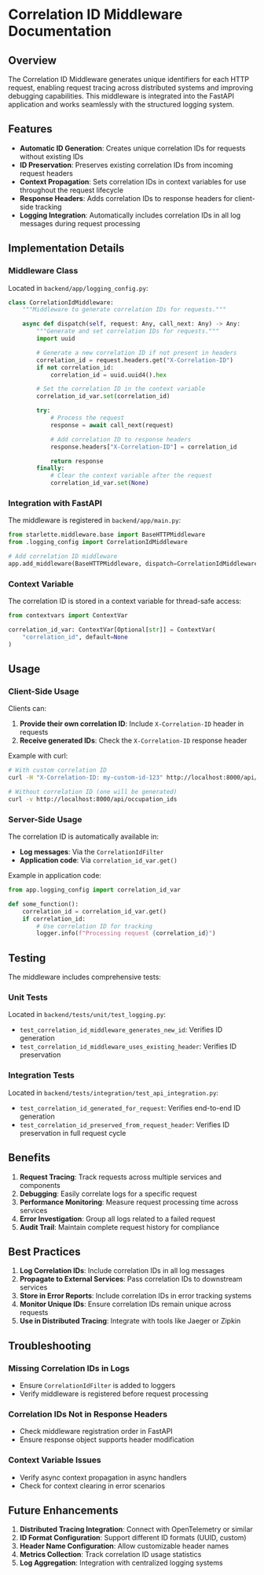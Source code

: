 # Correlation ID Middleware Documentation

## Overview

The Correlation ID Middleware generates unique identifiers for each HTTP request, enabling request tracing across distributed systems and improving debugging capabilities. This middleware is integrated into the FastAPI application and works seamlessly with the structured logging system.

## Features

- **Automatic ID Generation**: Creates unique correlation IDs for requests without existing IDs
- **ID Preservation**: Preserves existing correlation IDs from incoming request headers
- **Context Propagation**: Sets correlation IDs in context variables for use throughout the request lifecycle
- **Response Headers**: Adds correlation IDs to response headers for client-side tracking
- **Logging Integration**: Automatically includes correlation IDs in all log messages during request processing

## Implementation Details

### Middleware Class

Located in `backend/app/logging_config.py`:

```python
class CorrelationIdMiddleware:
    """Middleware to generate correlation IDs for requests."""

    async def dispatch(self, request: Any, call_next: Any) -> Any:
        """Generate and set correlation IDs for requests."""
        import uuid

        # Generate a new correlation ID if not present in headers
        correlation_id = request.headers.get("X-Correlation-ID")
        if not correlation_id:
            correlation_id = uuid.uuid4().hex

        # Set the correlation ID in the context variable
        correlation_id_var.set(correlation_id)

        try:
            # Process the request
            response = await call_next(request)

            # Add correlation ID to response headers
            response.headers["X-Correlation-ID"] = correlation_id

            return response
        finally:
            # Clear the context variable after the request
            correlation_id_var.set(None)
```

### Integration with FastAPI

The middleware is registered in `backend/app/main.py`:

```python
from starlette.middleware.base import BaseHTTPMiddleware
from .logging_config import CorrelationIdMiddleware

# Add correlation ID middleware
app.add_middleware(BaseHTTPMiddleware, dispatch=CorrelationIdMiddleware(app).dispatch)
```

### Context Variable

The correlation ID is stored in a context variable for thread-safe access:

```python
from contextvars import ContextVar

correlation_id_var: ContextVar[Optional[str]] = ContextVar(
    "correlation_id", default=None
)
```

## Usage

### Client-Side Usage

Clients can:
1. **Provide their own correlation ID**: Include `X-Correlation-ID` header in requests
2. **Receive generated IDs**: Check the `X-Correlation-ID` response header

Example with curl:
```bash
# With custom correlation ID
curl -H "X-Correlation-ID: my-custom-id-123" http://localhost:8000/api/occupation_ids

# Without correlation ID (one will be generated)
curl -v http://localhost:8000/api/occupation_ids
```

### Server-Side Usage

The correlation ID is automatically available in:
- **Log messages**: Via the `CorrelationIdFilter`
- **Application code**: Via `correlation_id_var.get()`

Example in application code:
```python
from app.logging_config import correlation_id_var

def some_function():
    correlation_id = correlation_id_var.get()
    if correlation_id:
        # Use correlation ID for tracking
        logger.info(f"Processing request {correlation_id}")
```

## Testing

The middleware includes comprehensive tests:

### Unit Tests
Located in `backend/tests/unit/test_logging.py`:
- `test_correlation_id_middleware_generates_new_id`: Verifies ID generation
- `test_correlation_id_middleware_uses_existing_header`: Verifies ID preservation

### Integration Tests
Located in `backend/tests/integration/test_api_integration.py`:
- `test_correlation_id_generated_for_request`: Verifies end-to-end ID generation
- `test_correlation_id_preserved_from_request_header`: Verifies ID preservation in full request cycle

## Benefits

1. **Request Tracing**: Track requests across multiple services and components
2. **Debugging**: Easily correlate logs for a specific request
3. **Performance Monitoring**: Measure request processing time across services
4. **Error Investigation**: Group all logs related to a failed request
5. **Audit Trail**: Maintain complete request history for compliance

## Best Practices

1. **Log Correlation IDs**: Include correlation IDs in all log messages
2. **Propagate to External Services**: Pass correlation IDs to downstream services
3. **Store in Error Reports**: Include correlation IDs in error tracking systems
4. **Monitor Unique IDs**: Ensure correlation IDs remain unique across requests
5. **Use in Distributed Tracing**: Integrate with tools like Jaeger or Zipkin

## Troubleshooting

### Missing Correlation IDs in Logs
- Ensure `CorrelationIdFilter` is added to loggers
- Verify middleware is registered before request processing

### Correlation IDs Not in Response Headers
- Check middleware registration order in FastAPI
- Ensure response object supports header modification

### Context Variable Issues
- Verify async context propagation in async handlers
- Check for context clearing in error scenarios

## Future Enhancements

1. **Distributed Tracing Integration**: Connect with OpenTelemetry or similar
2. **ID Format Configuration**: Support different ID formats (UUID, custom)
3. **Header Name Configuration**: Allow customizable header names
4. **Metrics Collection**: Track correlation ID usage statistics
5. **Log Aggregation**: Integration with centralized logging systems
